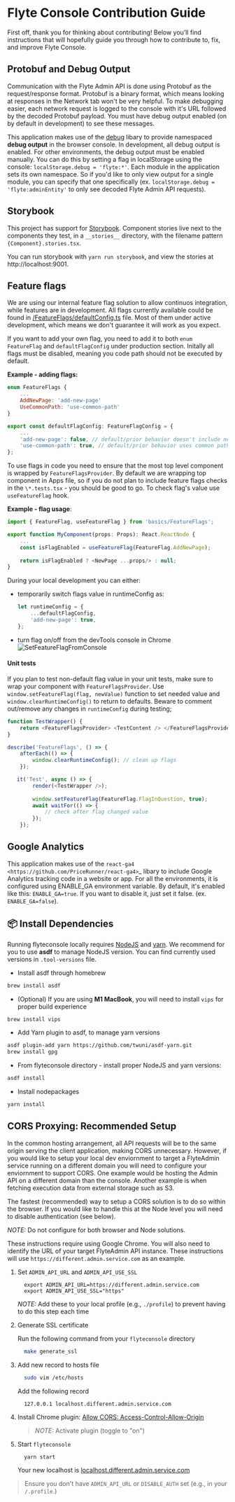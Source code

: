 # Flyte Console Contribution Guide

First off, thank you for thinking about contributing! 
Below you’ll find instructions that will hopefully guide you through how to contribute to, fix, and improve Flyte Console.

## Protobuf and Debug Output

Communication with the Flyte Admin API is done using Protobuf as the
request/response format. Protobuf is a binary format, which means looking at
responses in the Network tab won't be very helpful. To make debugging easier,
each network request is logged to the console with it's URL followed by the
decoded Protobuf payload. You must have debug output enabled (on by default in
development) to see these messages.

This application makes use of the [debug](https://github.com/visionmedia/debug)
libary to provide namespaced **debug output** in the browser console. In
development, all debug output is enabled. For other environments, the debug
output must be enabled manually. You can do this by setting a flag in
localStorage using the console: `localStorage.debug = 'flyte:*'`. Each module in
the application sets its own namespace. So if you'd like to only view output for
a single module, you can specify that one specifically
(ex. ``localStorage.debug = 'flyte:adminEntity'`` to only see decoded Flyte
Admin API requests).

## Storybook

This project has support for [Storybook](https://storybook.js.org/).
Component stories live next to the components they test, in a `__stories__`
directory, with the filename pattern `{Component}.stories.tsx`.

You can run storybook with `yarn run storybook`, and view the stories at http://localhost:9001.

## Feature flags

We are using our internal feature flag solution to allow continuos integration,
while features are in development.
All flags currently available could be found in [/FeatureFlags/defaultConfig.ts](./src/basics/FeatureFlags/defaultConfig.ts)
file. Most of them under active development, which means we don't guarantee it will work as you expect.

If you want to add your own flag, you need to add it to both `enum FeatureFlag` and `defaultFlagConfig`
under production section.
Initally all flags must be disabled, meaning you code path should not be executed by default.

**Example - adding flags:**

```javascript
enum FeatureFlags {
    ...
    AddNewPage: 'add-new-page'
    UseCommonPath: 'use-common-path'
}

export const defaultFlagConfig: FeatureFlagConfig = {
    ...
    'add-new-page': false, // default/prior behavior doesn't include new page
    'use-common-path': true, // default/prior behavior uses common path
};
```

To use flags in code you need to ensure that the most top level component is wrapped by `FeatureFlagsProvider`.
By default we are wrapping top component in Apps file, so if you do not plan to include
feature flags checks in the `\*.tests.tsx` - you should be good to go.
To check flag's value use `useFeatureFlag` hook.

**Example - flag usage**:

```javascript
import { FeatureFlag, useFeatureFlag } from 'basics/FeatureFlags';

export function MyComponent(props: Props): React.ReactNode {
    ...
    const isFlagEnabled = useFeatureFlag(FeatureFlag.AddNewPage);
    
    return isFlagEnabled ? <NewPage ...props/> : null;
}
```

During your local development you can either:
*   temporarily switch flags value in runtimeConfig as:
    ```javascript
    let runtimeConfig = { 
        ...defaultFlagConfig,
        'add-new-page': true,
    };
    ```
* turn flag on/off from the devTools console in Chrome 
![SetFeatureFlagFromConsole](https://user-images.githubusercontent.com/55718143/150002962-f12bbe57-f221-4bbd-85e3-717aa0221e89.gif)

#### Unit tests

If you plan to test non-default flag value in your unit tests, make sure to wrap your component with `FeatureFlagsProvider`.
Use `window.setFeatureFlag(flag, newValue)` function to set needed value and `window.clearRuntimeConfig()`
to return to defaults. Beware to comment out/remove any changes in `runtimeConfig` during testing;

```javascript
function TestWrapper() {
    return <FeatureFlagsProvider> <TestContent /> </FeatureFlagsProvider>
}

describe('FeatureFlags', () => {
    afterEach(() => {
        window.clearRuntimeConfig(); // clean up flags
    });

   it('Test', async () => {
        render(<TestWrapper />);
        
        window.setFeatureFlag(FeatureFlag.FlagInQuestion, true);
        await waitFor(() => {
            // check after flag changed value
        });
    });
```

## Google Analytics

This application makes use of the `react-ga4 <https://github.com/PriceRunner/react-ga4>`_
libary to include Google Analytics tracking code in a website or app. For all the environments, it is configured using ENABLE_GA environment variable.
By default, it's enabled like this: ``ENABLE_GA=true``. If you want to disable it, just set it false. (ex. ``ENABLE_GA=false``).

## 📦 Install Dependencies

Running flyteconsole locally requires [NodeJS](https://nodejs.org) and
[yarn](https://yarnpkg.com). We recommend for you to use **asdf** to manage NodeJS version.
You can find currently used versions in `.tool-versions` file.

* Install asdf through homebrew
``` bash
brew install asdf
```

* (Optional) If you are using **M1 MacBook**, you will need to install `vips` for proper build experience
``` bash
brew install vips
```

* Add Yarn plugin to asdf, to manage yarn versions
``` bash
asdf plugin-add yarn https://github.com/twuni/asdf-yarn.git
brew install gpg
```

* From flyteconsole directory - install proper NodeJS and yarn versions:
``` bash
asdf install
```

* Install nodepackages
``` bash
yarn install
```


## CORS Proxying: Recommended Setup

In the common hosting arrangement, all API requests will be to the same origin
serving the client application, making CORS unnecessary. However, if you would like
to setup your local dev enviornment to target a FlyteAdmin service running on a different
domain you will need to configure your enviornment to support CORS. One example would be
hosting the Admin API on a different domain than the console. Another example is
when fetching execution data from external storage such as S3.

The fastest (recommended) way to setup a CORS solution is to do so within the browser. 
If you would like to handle this at the Node level you will need to disable authentication
(see below).

*NOTE:* Do not configure for both browser and Node solutions. 

These instructions require using Google Chrome. You will also need to identify the 
URL of your target FlyteAdmin API instance. These instructions will use
`https://different.admin.service.com` as an example.


1. Set `ADMIN_API_URL` and `ADMIN_API_USE_SSL`
   
    ```
      export ADMIN_API_URL=https://different.admin.service.com
      export ADMIN_API_USE_SSL="https"
    ```

    *NOTE:* Add these to your local profile (e.g., `./profile`) to prevent having to do this step each time

2. Generate SSL certificate

   Run the following command from your `flyteconsole` directory

    ```bash
      make generate_ssl
    ```

3. Add new record to hosts file

    ```bash      
      sudo vim /etc/hosts
    ```

   Add the following record
   
    ```
      127.0.0.1 localhost.different.admin.service.com
    ```

4. Install Chrome plugin: [Allow CORS: Access-Control-Allow-Origin](https://chrome.google.com/webstore/detail/allow-cors-access-control/lhobafahddgcelffkeicbaginigeejlf)

    >*NOTE:* Activate plugin (toggle to "on")

5. Start `flyteconsole`

    ```bash
      yarn start
    ```

   Your new localhost is [localhost.different.admin.service.com](http://localhost.different.admin.service.com)

> Ensure you don't have `ADMIN_API_URL` or `DISABLE_AUTH` set (e.g., in your `/.profile`.)
